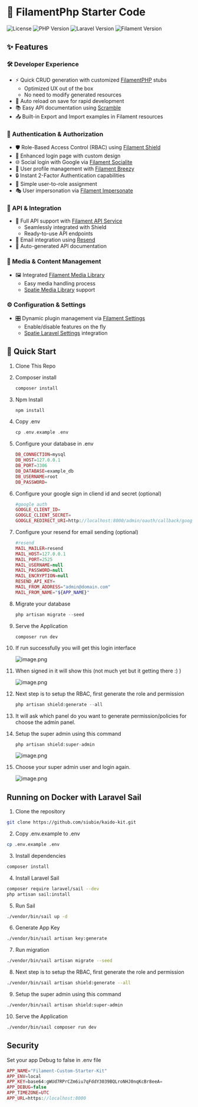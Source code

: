 # 🚀 FilamentPhp Starter Code

![License](https://img.shields.io/badge/License-MIT-blue?style=flat-square)
![PHP Version](https://img.shields.io/badge/PHP-8.2-blue?style=flat-square&logo=php)
![Laravel Version](https://img.shields.io/badge/Laravel-11.0-red?style=flat-square&logo=laravel)
![Filament Version](https://img.shields.io/badge/Filament-3.2-purple?style=flat-square)

## ✨ Features

### 🛠️ Developer Experience

-   ⚡ Quick CRUD generation with customized [FilamentPHP](https://filamentphp.com/) stubs
    -   Optimized UX out of the box
    -   No need to modify generated resources
-   🔄 Auto reload on save for rapid development
-   📚 Easy API documentation using [Scramble](https://scramble.dedoc.co/)
-   📤 Built-in Export and Import examples in Filament resources

### 🔐 Authentication & Authorization

-   🛡️ Role-Based Access Control (RBAC) using [Filament Shield](https://filamentphp.com/plugins/bezhansalleh-shield)
-   🔑 Enhanced login page with custom design
-   🌐 Social login with Google via [Filament Socialite](https://filamentphp.com/plugins/dododedodonl-socialite)
-   👤 User profile management with [Filament Breezy](https://filamentphp.com/plugins/jeffgreco-breezy)
-   🔒 Instant 2-Factor Authentication capabilities
-   👥 Simple user-to-role assignment
-   🎭 User impersonation via [Filament Impersonate](https://filamentphp.com/plugins/joseph-szobody-impersonate)

### 📡 API & Integration

-   🚀 Full API support with [Filament API Service](https://filamentphp.com/plugins/rupadana-api-service)
    -   Seamlessly integrated with Shield
    -   Ready-to-use API endpoints
-   📨 Email integration using [Resend](https://resend.com/)
-   📝 Auto-generated API documentation

### 📁 Media & Content Management

-   🖼️ Integrated [Filament Media Library](https://filamentphp.com/plugins/filament-spatie-media-library)
    -   Easy media handling process
    -   [Spatie Media Library](https://spatie.be/docs/laravel-medialibrary) support

### ⚙️ Configuration & Settings

-   🎛️ Dynamic plugin management via [Filament Settings](https://filamentphp.com/plugins/filament-spatie-settings)
    -   Enable/disable features on the fly
    -   [Spatie Laravel Settings](https://github.com/spatie/laravel-settings) integration

## 🚀 Quick Start

1. Clone This Repo

2. Composer install

    ```php
    composer install
    ```

3. Npm Install

    ```php
    npm install
    ```

4. Copy .env

    ```php
    cp .env.example .env
    ```

5. Configure your database in .env

    ```php
    DB_CONNECTION=mysql
    DB_HOST=127.0.0.1
    DB_PORT=3306
    DB_DATABASE=example_db
    DB_USERNAME=root
    DB_PASSWORD=
    ```

6. Configure your google sign in cliend id and secret (optional)

    ```php
    #google auth
    GOOGLE_CLIENT_ID=
    GOOGLE_CLIENT_SECRET=
    GOOGLE_REDIRECT_URI=http://localhost:8000/admin/oauth/callback/google
    ```

7. Configure your resend for email sending (optional)

    ```php
    #resend
    MAIL_MAILER=resend
    MAIL_HOST=127.0.0.1
    MAIL_PORT=2525
    MAIL_USERNAME=null
    MAIL_PASSWORD=null
    MAIL_ENCRYPTION=null
    RESEND_API_KEY=
    MAIL_FROM_ADDRESS="admin@domain.com"
    MAIL_FROM_NAME="${APP_NAME}"
    ```

8. Migrate your database

    ```php
    php artisan migrate --seed
    ```

9. Serve the Application

    ```script
    composer run dev
    ```

10. If run successfully you will get this login interface

    ![image.png](.github/images/login-screen.png)

11. When signed in it will show this (not much yet but it getting there :) )

    ![image.png](.github/images/after-login-without-rbac.png)

12. Next step is to setup the RBAC, first generate the role and permission

    ```php
    php artisan shield:generate --all
    ```

13. It will ask which panel do you want to generate permission/policies for choose the admin panel.
14. Setup the super admin using this command

    ```php
    php artisan shield:super-admin
    ```

    ![image.png](.github/images/provide-superadmin.png)

15. Choose your super admin user and login again.

    ![image.png](.github/images/after-login-rbac.png)

## Running on Docker with Laravel Sail

1. Clone the repository

```bash
git clone https://github.com/siubie/kaido-kit.git
```

2. Copy .env.example to .env

```bash
cp .env.example .env
```

3. Install dependencies

```bash
composer install
```

4. Install Laravel Sail

```bash
composer require laravel/sail --dev
php artisan sail:install
```

5. Run Sail

```bash
./vendor/bin/sail up -d
```

6. Generate App Key

```bash
./vendor/bin/sail artisan key:generate
```

7. Run migration

```bash
./vendor/bin/sail artisan migrate --seed
```

8. Next step is to setup the RBAC, first generate the role and permission

```bash
./vendor/bin/sail artisan shield:generate --all
```

9. Setup the super admin using this command

```bash
./vendor/bin/sail artisan shield:super-admin
```

10. Serve the Application

```bash
./vendor/bin/sail composer run dev
```

## Security

Set your app Debug to false in .env file

```php
APP_NAME="Filament-Custom-Starter-Kit"
APP_ENV=local
APP_KEY=base64:gWUd7RPrCZm6iu7qFddY3039BQLroNHJ0nqKcBr8eeA=
APP_DEBUG=false
APP_TIMEZONE=UTC
APP_URL=https://localhost:8000
```
